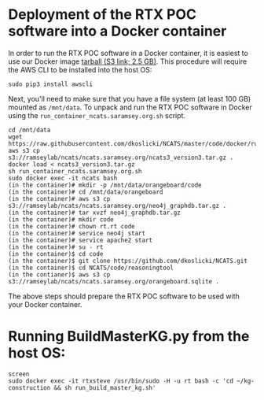 # Deployment of the RTX POC software into a Docker container

In order to run the RTX POC software in a Docker container, it is easiest to use our Docker image 
[tarball (S3 link; 2.5 GB)](https://s3-us-west-2.amazonaws.com/ramseylab/ncats/ncats.saramsey.org/ncats3_version3.tar.gz).
This procedure will require the AWS CLI to be installed into the host OS:
    
    sudo pip3 install awscli
    
Next, you'll need to make sure that you have a file system (at least 100 GB) mounted as `/mnt/data`. 
To unpack and run the RTX POC software in Docker using the `run_container_ncats.saramsey.org.sh` script.

    cd /mnt/data
    wget https://raw.githubusercontent.com/dkoslicki/NCATS/master/code/docker/run_container_ncats.saramsey.org.sh
    aws s3 cp s3://ramseylab/ncats/ncats.saramsey.org/ncats3_version3.tar.gz .
    docker load < ncats3_version3.tar.gz
    sh run_container_ncats.saramsey.org.sh
    sudo docker exec -it ncats bash
    (in the container)# mkdir -p /mnt/data/orangeboard/code
    (in the container)# cd /mnt/data/orangeboard
    (in the container)# aws s3 cp s3://ramseylab/ncats/ncats.saramsey.org/neo4j_graphdb.tar.gz .
    (in the container)# tar xvzf neo4j_graphdb.tar.gz
    (in the container)# mkdir code
    (in the container)# chown rt.rt code
    (in the container)# service neo4j start
    (in the container)# service apache2 start
    (in the container)# su - rt
    (in the container)$ cd code
    (in the container)$ git clone https://github.com/dkoslicki/NCATS.git
    (in the container)$ cd NCATS/code/reasoningtool
    (in the contianer)$ aws s3 cp s3://ramseylab/ncats/ncats.saramsey.org/orangeboard.sqlite .

The above steps should prepare the RTX POC software to be used with your Docker container.

# Running BuildMasterKG.py from the host OS:

    screen
    sudo docker exec -it rtxsteve /usr/bin/sudo -H -u rt bash -c 'cd ~/kg-construction && sh run_build_master_kg.sh'
    
